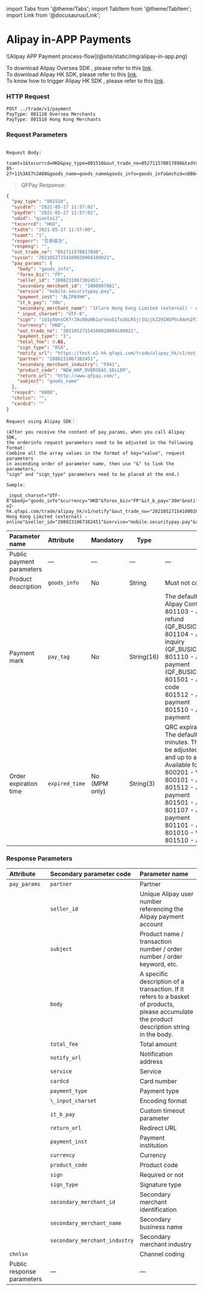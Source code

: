 import Tabs from '@theme/Tabs';
import TabItem from '@theme/TabItem';
import Link from '@docusaurus/Link';

# Alipay in-APP Payments

<Link to="/img/alipay-in-app.png" target="_blank">![Alipay APP Payment process-flow](@site/static/img/alipay-in-app.png)</Link>

To download Alipay Oversea SDK , please refer to this [link](https://global.alipay.com./ac/app/client_integration). <br/>
To download Alipay HK SDK, please refer to this [link](https://global.alipay.com./ac/app_hk/download). <br/>
To know how to trigger Alipay HK SDK , please refer to this [link](https://global.alipay.com./ac/hkapi/securitypay_pay).

### HTTP Request

`POST ../trade/v1/payment` <br/>
`PayType: 801110 Oversea Merchants` <br/>
`PayType: 801510 Hong Kong Merchants`

### Request Parameters

```plaintext

Request Body:

txamt=1&txcurrcd=HKD&pay_type=801510&out_trade_no=052711570017898&txdtm=2021-05-27+11%3A57%3A00&goods_name=goods_name&goods_info=goods_info&mchid=nDB64h9qJ1An&trade_name=trade_name&goods_detail=goods_detail&return_url=http%3A%2F%2Fwww.qfpay.com%2F&pay_tag=ALIPAYHK&seller_id=testoverseas9191%40alipay.com

```

> QFPay Response:

```json
{
  "pay_type": "801510",
  "sysdtm": "2021-05-27 11:57:02",
  "paydtm": "2021-05-27 11:57:02",
  "udid": "qiantai2",
  "txcurrcd": "HKD",
  "txdtm": "2021-05-27 11:57:00",
  "txamt": "1",
  "resperr": "交易成功",
  "respmsg": "",
  "out_trade_no": "052711570017898",
  "syssn": "20210527154100020004180921",
  "pay_params": {
    "body": "goods_info",
    "forex_biz": "FP",
    "seller_id": "2088231067382451",
    "secondary_merchant_id": "1000007081",
    "service": "mobile.securitypay.pay",
    "payment_inst": "ALIPAYHK",
    "it_b_pay": "30m",
    "secondary_merchant_name": "IFlare Hong Kong Limited (external) - online",
    "_input_charset": "UTF-8",
    "sign": "iU1yXUnsCK7rJAu0DoN61arVexbIfo3GLR5jr3QzjkZ29INSPhcA4e%2F2%2BdPrsf5huzQAkxVKP0CTfvaGPMYqNkxmhoaJWUH0ZhgYDgKugMvtweBvRqOX2W0h3A%2F%2FIdJuxeyOAuh7bHiuazSB3ZH%2BEQwRGP%2Bkk8Jpha930gHwPtw%3D",
    "currency": "HKD",
    "out_trade_no": "20210527154100020004180921",
    "payment_type": "1",
    "total_fee": 0.01,
    "sign_type": "RSA",
    "notify_url": "https://test-o2-hk.qfapi.com/trade/alipay_hk/v1/notify",
    "partner": "2088231067382451",
    "secondary_merchant_industry": "5941",
    "product_code": "NEW_WAP_OVERSEAS_SELLER",
    "return_url": "http://www.qfpay.com/",
    "subject": "goods_name"
  },
  "respcd": "0000",
  "chnlsn": "",
  "cardcd": ""
}
```

```plaintext
Request using Alipay SDK：

(After you receive the content of pay_params, when you call Alipay SDK, 
the orderinfo request parameters need to be adjusted in the following format:
Combine all the array values in the format of key="value", request parameters 
in ascending order of parameter name, then use "&" to link the parameters, 
"sign" and "sign_type" parameters need to be placed at the end.) 

Sample:

_input_charset="UTF-8"&body="goods_info"&currency="HKD"&forex_biz="FP"&it_b_pay="30m"&notify_url="https://test-o2-hk.qfapi.com/trade/alipay_hk/v1/notify"&out_trade_no="20210527154100020004180921"&partner="2088231067382451"&payment_inst="ALIPAYHK"&payment_type="1"&product_code="NEW_WAP_OVERSEAS_SELLER"&return_url="http://www.qfpay.com/"&secondary_merchant_id="1000007081"&secondary_merchant_industry="5941"&secondary_merchant_name="IFlare Hong Kong Limited (external) - online"&seller_id="2088231067382451"&service="mobile.securitypay.pay"&subject="goods_name"&total_fee="0.01"&sign="iU1yXUnsCK7rJAu0DoN61arVexbIfo3GLR5jr3QzjkZ29INSPhcA4e%2F2%2BdPrsf5huzQAkxVKP0CTfvaGPMYqNkxmhoaJWUH0ZhgYDgKugMvtweBvRqOX2W0h3A%2F%2FIdJuxeyOAuh7bHiuazSB3ZH%2BEQwRGP%2Bkk8Jpha930gHwPtw%3D"&sign_type="RSA"

```

|Parameter name | Attribute  |Mandatory | Type | Description |
|:----    |:---|:----- |-----   |----   |
|Public payment parameters    |—|— |—   |—   |
|Product description    |`goods_info`|No | String  | Must not contain special characters   |
|Payment mark    |`pay_tag`|No | String(16)  | The default value is: ALIPAYHK<br/>Alipay Continental version: ALIPAYCN<br/>801103 - Alipay overseas online refund (QF_BUSICD_ALIPAY_ONLINE_REFUND)<br/>801104 - Alipay overseas online inquiry (QF_BUSICD_ALIPAY_ONLINE_QUERY)<br/>801110 - Alipay overseas online APP payment (QF_BUSICD_ALIPAY_ONLINE_APP)<br/>801501 - Alipay Hong Kong pc scan code<br/>801512 - Alipay Hong Kong Wap payment<br/>801510 - Alipay Hong Kong APP payment  |
Order expiration time | `expired_time` | No<br/> (MPM only) | String(3)  | QRC expiration time in unit minutes. The default expiration time is 30 minutes. The parameter can manually be adjusted to a minimum of 5 minutes, and up to a maximum of 120 minutes.<br/> Available for: <br/>800201 - WeChat scan code<br/>800101 - Alipay scan code <br/>801512 - Alipay Hong Kong Wap payment<br/>801501 - Alipay Hong Kong scan code<br/>801107 - Alipay overseas Wap payment<br/>801101 - Alipay overseas scan code<br/>801010 - WeChat Hong Kong APP<br/>801510 - Alipay Hong Kong APP

### Response Parameters

|Attribute | Secondary parameter code  | Parameter name |
|:----    |:---|:----- |
| `pay_params`   | `partner`         |Partner |
|              | `seller_id`                    |  Unique Alipay user number referencing the Alipay payment account                        |
|              | `subject`                      | Product name / transaction number / order number / order keyword, etc.                    |
|              | `body`                         | A specific description of a transaction. If it refers to a basket of products, please accumulate the product description string in the body. |
|              | `total_fee`                    | Total amount                                                  |
|              | `notify_url`                   | Notification address                                       |
|              | `service`                      | Service                                                          |
|              | `cardcd`                       | Card number                                   |
|              | `payment_type`                 | Payment type                                  |
|              | `\_input_charset`              | Encoding format                                     |
|              | `it_b_pay`                     | Custom timeout parameter                                |
|              | `return_url`                   | Redirect URL                                   |
|              | `payment_inst`                 | Payment institution                                    |
|              | `currency`                     | Currency                                                       |
|              | `product_code`                 | Product code                                             |
|              | `sign`                         | Required or not                                                 |
|              | `sign_type`                    | Signature type                                                   |
|              | `secondary_merchant_id`        | Secondary merchant identification            |
|              | `secondary_merchant_name`      | Secondary business name                         |
|              | `secondary_merchant_industry`  | Secondary merchant industry                   |
| `chnlsn`       |                              | Channel coding                                                    |
| Public response parameters| —                            | —                                              |
